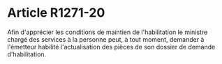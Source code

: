 # Article R1271-20

Afin d'apprécier les conditions de maintien de l'habilitation le ministre chargé des services à la personne peut, à tout moment, demander à l'émetteur habilité l'actualisation des pièces de son dossier de demande d'habilitation.